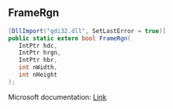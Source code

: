 ## FrameRgn

```csharp
[DllImport("gdi32.dll", SetLastError = true)]
public static extern bool FrameRgn(
   IntPtr hdc,
   IntPtr hrgn,
   IntPtr hbr,
   int nWidth,
   int nHeight
);
```

Microsoft documentation: [Link](https://docs.microsoft.com/en-us/windows/win32/api/wingdi/nf-wingdi-framergn)
